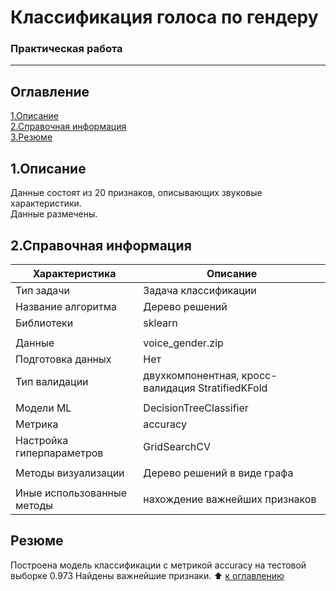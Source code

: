 # Классификация голоса по гендеру
### Практическая работа
---------
## Оглавление
[1.Описание](https://github.com/PavelNovikov888/portfolio/tree/master/%D0%A1%D0%BB%D1%83%D1%87%D0%B0%D0%B9%D0%BD%D1%8B%D0%B9%20%D0%BB%D0%B5%D1%81/%D0%9F%D1%80%D0%B5%D0%B4%D1%81%D0%BA%D0%B0%D0%B7%D0%B0%D0%BD%D0%B8%D0%B5_%D0%B4%D0%BE%D0%B6%D0%B4%D1%8F#1%D0%BE%D0%BF%D0%B8%D1%81%D0%B0%D0%BD%D0%B8%D0%B5)   
[2.Справочная информация](https://github.com/PavelNovikov888/portfolio/tree/master/%D0%A1%D0%BB%D1%83%D1%87%D0%B0%D0%B9%D0%BD%D1%8B%D0%B9%20%D0%BB%D0%B5%D1%81/%D0%9F%D1%80%D0%B5%D0%B4%D1%81%D0%BA%D0%B0%D0%B7%D0%B0%D0%BD%D0%B8%D0%B5_%D0%B4%D0%BE%D0%B6%D0%B4%D1%8F#2%D1%81%D0%BF%D1%80%D0%B0%D0%B2%D0%BE%D1%87%D0%BD%D0%B0%D1%8F-%D0%B8%D0%BD%D1%84%D0%BE%D1%80%D0%BC%D0%B0%D1%86%D0%B8%D1%8F)   
[3.Резюме](https://github.com/PavelNovikov888/portfolio/tree/master/%D0%A1%D0%BB%D1%83%D1%87%D0%B0%D0%B9%D0%BD%D1%8B%D0%B9%20%D0%BB%D0%B5%D1%81/%D0%9F%D1%80%D0%B5%D0%B4%D1%81%D0%BA%D0%B0%D0%B7%D0%B0%D0%BD%D0%B8%D0%B5_%D0%B4%D0%BE%D0%B6%D0%B4%D1%8F#%D1%80%D0%B5%D0%B7%D1%8E%D0%BC%D0%B5)

## 1.Описание
Данные состоят из 20 признаков, описывающих звуковые характеристики.  
Данные размечены.  

## 2.Справочная информация
|Характеристика| Описание |
|-|-|
| Тип задачи | Задача классификации |
| Название алгоритма | Дерево решений |
| Библиотеки | sklearn |
|<!-- -->|<!-- -->|
| Данные | voice_gender.zip |
| Подготовка данных | Нет|
| Тип валидации | двухкомпонентная, кросс-валидация StratifiedKFold|
|<!-- -->|<!-- -->|
| Модели ML |DecisionTreeClassifier |
| Метрика | accuracy|
| Настройка гиперпараметров | GridSearchCV |
|<!-- -->|<!-- -->|
| Методы визуализации | Дерево решений в виде графа|
|<!-- -->|<!-- -->|
| Иные использованные методы | нахождение важнейших признаков|

## Резюме
Построена модель классификации с метрикой accuracy на тестовой выборке 0.973
Найдены важнейшие признаки.
:arrow_up: [к оглавлению](https://github.com/PavelNovikov888/portfolio/tree/master/%D0%A1%D0%BB%D1%83%D1%87%D0%B0%D0%B9%D0%BD%D1%8B%D0%B9%20%D0%BB%D0%B5%D1%81/%D0%9F%D1%80%D0%B5%D0%B4%D1%81%D0%BA%D0%B0%D0%B7%D0%B0%D0%BD%D0%B8%D0%B5_%D0%B4%D0%BE%D0%B6%D0%B4%D1%8F#%D0%BE%D0%B3%D0%BB%D0%B0%D0%B2%D0%BB%D0%B5%D0%BD%D0%B8%D0%B5)
